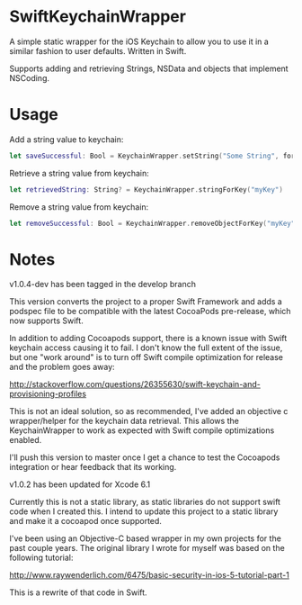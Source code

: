 SwiftKeychainWrapper
===============
A simple static wrapper for the iOS Keychain to allow you to use it in a similar fashion to user defaults. Written in Swift.

Supports adding and retrieving Strings, NSData and objects that implement NSCoding. 

Usage
=====

Add a string value to keychain:
```Swift
let saveSuccessful: Bool = KeychainWrapper.setString("Some String", forKey: "myKey")
```

Retrieve a string value from keychain:
```Swift
let retrievedString: String? = KeychainWrapper.stringForKey("myKey")
```

Remove a string value from keychain:
```Swift
let removeSuccessful: Bool = KeychainWrapper.removeObjectForKey("myKey")
```

Notes
=====
v1.0.4-dev has been tagged in the develop branch

This version converts the project to a proper Swift Framework and adds a podspec file to be compatible with the latest CocoaPods pre-release, which now supports Swift. 

In addition to adding Cocoapods support, there is a known issue with Swift keychain access causing it to fail. I don't know the full extent of the issue, but one "work around" is to turn off Swift compile optimization for release and the problem goes away:

http://stackoverflow.com/questions/26355630/swift-keychain-and-provisioning-profiles

This is not an ideal solution, so as recommended, I've added an objective c wrapper/helper for the keychain data retrieval. This allows the KeychainWrapper to work as expected with Swift compile optimizations enabled. 

I'll push this version to master once I get a chance to test the Cocoapods integration or hear feedback that its working.

v1.0.2 has been updated for Xcode 6.1

Currently this is not a static library, as static libraries do not support swift code when I created this. I intend to update this project to a static library and make it a cocoapod once supported.

I've been using an Objective-C based wrapper in my own projects for the past couple years. The original library I wrote for myself was based on the following tutorial:

http://www.raywenderlich.com/6475/basic-security-in-ios-5-tutorial-part-1

This is a rewrite of that code in Swift.
